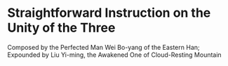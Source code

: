 # Straightforward Instruction on the Unity of the Three

Composed by the Perfected Man Wei Bo-yang of the Eastern Han;  
Expounded by Liu Yi-ming, the Awakened One of Cloud-Resting Mountain
